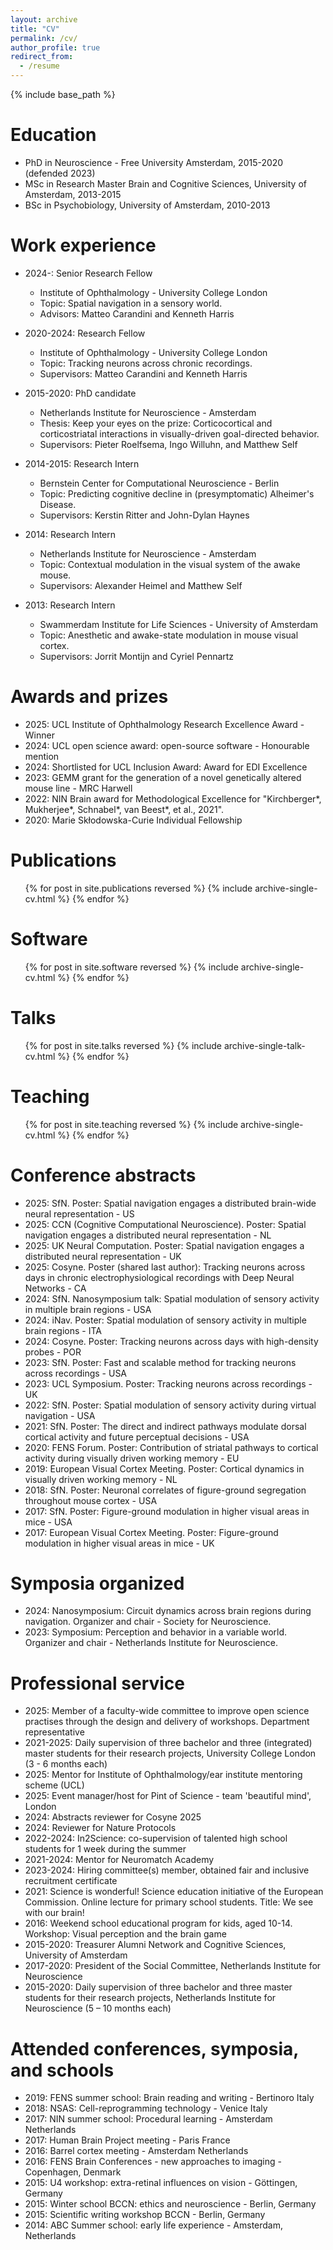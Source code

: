 ```yaml
---
layout: archive
title: "CV"
permalink: /cv/
author_profile: true
redirect_from:
  - /resume
---
```


{% include base_path %}

Education
======
* PhD in Neuroscience - Free University Amsterdam, 2015-2020 (defended 2023)
* MSc in Research Master Brain and Cognitive Sciences, University of Amsterdam, 2013-2015
* BSc in Psychobiology, University of Amsterdam, 2010-2013

Work experience
======
* 2024-: Senior Research Fellow
  * Institute of Ophthalmology - University College London
  * Topic: Spatial navigation in a sensory world.
  * Advisors: Matteo Carandini and Kenneth Harris

* 2020-2024: Research Fellow
  * Institute of Ophthalmology - University College London
  * Topic: Tracking neurons across chronic recordings.
  * Supervisors: Matteo Carandini and Kenneth Harris

* 2015-2020: PhD candidate
  * Netherlands Institute for Neuroscience - Amsterdam
  * Thesis: Keep your eyes on the prize: Corticocortical and corticostriatal interactions in visually-driven goal-directed behavior.
  * Supervisors: Pieter Roelfsema, Ingo Willuhn, and Matthew Self

* 2014-2015: Research Intern
  * Bernstein Center for Computational Neuroscience - Berlin
  * Topic: Predicting cognitive decline in (presymptomatic) Alheimer's Disease.
  * Supervisors: Kerstin Ritter and John-Dylan Haynes

* 2014: Research Intern
  * Netherlands Institute for Neuroscience - Amsterdam
  * Topic: Contextual modulation in the visual system of the awake mouse.
  * Supervisors: Alexander Heimel and Matthew Self

* 2013: Research Intern
  * Swammerdam Institute for Life Sciences - University of Amsterdam
  * Topic: Anesthetic and awake-state modulation in mouse visual cortex.
  * Supervisors: Jorrit Montijn and Cyriel Pennartz

  
Awards and prizes
======
* 2025: UCL Institute of Ophthalmology Research Excellence Award - Winner
* 2024: UCL open science award: open-source software - Honourable mention
* 2024: Shortlisted for UCL Inclusion Award: Award for EDI Excellence
* 2023: GEMM grant for the generation of a novel genetically altered mouse line - MRC Harwell
* 2022: NIN Brain award for Methodological Excellence for "Kirchberger*, Mukherjee*, Schnabel*, van Beest*, et al., 2021".
* 2020: Marie Skłodowska-Curie Individual Fellowship 

Publications
======
  <ul>{% for post in site.publications reversed %}
    {% include archive-single-cv.html %}
  {% endfor %}</ul>

Software
======
  <ul>{% for post in site.software reversed %}
    {% include archive-single-cv.html %}
  {% endfor %}</ul>

  
Talks
======
  <ul>{% for post in site.talks reversed %}
    {% include archive-single-talk-cv.html  %}
  {% endfor %}</ul>
  
Teaching
======
  <ul>{% for post in site.teaching reversed %}
    {% include archive-single-cv.html %}
  {% endfor %}</ul>


Conference abstracts
======
* 2025: SfN. Poster: Spatial navigation engages a distributed brain-wide neural representation - US
* 2025: CCN (Cognitive Computational Neuroscience). Poster: Spatial navigation engages a distributed neural representation - NL
* 2025: UK Neural Computation. Poster: Spatial navigation engages a distributed neural representation - UK
* 2025: Cosyne. Poster (shared last author): Tracking neurons across days in chronic electrophysiological recordings with Deep Neural Networks - CA
* 2024: SfN. Nanosymposium talk: Spatial modulation of sensory activity in multiple brain regions - USA
* 2024: iNav. Poster: Spatial modulation of sensory activity in multiple brain regions - ITA
* 2024: Cosyne. Poster: Tracking neurons across days with high-density probes - POR
* 2023: SfN. Poster: Fast and scalable method for tracking neurons across recordings - USA
* 2023: UCL Symposium. Poster: Tracking neurons across recordings - UK
* 2022: SfN. Poster: Spatial modulation of sensory activity during virtual navigation - USA
* 2021: SfN. Poster: The direct and indirect pathways modulate dorsal cortical activity and future perceptual decisions - USA
* 2020: FENS Forum. Poster: Contribution of striatal pathways to cortical activity during visually driven working memory - EU
* 2019: European Visual Cortex Meeting. Poster: Cortical dynamics in visually driven working memory - NL
* 2018: SfN. Poster: Neuronal correlates of figure-ground segregation throughout mouse cortex - USA
* 2017: SfN. Poster: Figure-ground modulation in higher visual areas in mice - USA
* 2017: European Visual Cortex Meeting. Poster: Figure-ground modulation in higher visual areas in mice - UK
  
Symposia organized
======
* 2024: Nanosymposium: Circuit dynamics across brain regions during navigation. Organizer and chair - Society for Neuroscience.
* 2023: Symposium: Perception and behavior in a variable world. Organizer and chair - Netherlands Institute for Neuroscience.

Professional service
======
* 2025: Member of a faculty-wide committee to improve open science practises through the design and delivery of workshops. Department representative
* 2021-2025: Daily supervision of three bachelor and three (integrated) master students for their research projects, University College London (3 - 6 months each)
* 2025: Mentor for Institute of Ophthalmology/ear institute mentoring scheme (UCL)
* 2025: Event manager/host for Pint of Science - team 'beautiful mind', London
* 2024: Abstracts reviewer for Cosyne 2025
* 2024: Reviewer for Nature Protocols
* 2022-2024: In2Science: co-supervision of talented high school students for 1 week during the summer
* 2021-2024: Mentor for Neuromatch Academy
* 2023-2024: Hiring committee(s) member, obtained fair and inclusive recruitment certificate
* 2021: Science is wonderful! Science education initiative of the European Commission. Online lecture for primary school students. Title: We see with our brain!
* 2016: Weekend school educational program for kids, aged 10-14. Workshop: Visual perception and the brain game
* 2015-2020: Treasurer Alumni Network and Cognitive Sciences, University of Amsterdam
* 2017-2020: President of the Social Committee, Netherlands Institute for Neuroscience
* 2015-2020: Daily supervision of three bachelor and three master students for their research projects, Netherlands Institute for Neuroscience (5 – 10 months each)

Attended conferences, symposia, and schools
======
* 2019: FENS summer school: Brain reading and writing - Bertinoro Italy
* 2018: NSAS: Cell-reprogramming technology - Venice Italy
* 2017: NIN summer school: Procedural learning - Amsterdam Netherlands
* 2017: Human Brain Project meeting - Paris France
* 2016: Barrel cortex meeting - Amsterdam Netherlands
* 2016: FENS Brain Conferences - new approaches to imaging - Copenhagen, Denmark
* 2015: U4 workshop: extra-retinal influences on vision - Göttingen, Germany
* 2015: Winter school BCCN: ethics and neuroscience - Berlin, Germany
* 2015: Scientific writing workshop BCCN - Berlin, Germany
* 2014: ABC Summer school: early life experience - Amsterdam, Netherlands

